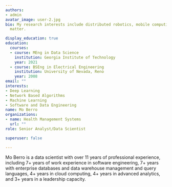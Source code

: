 ```yaml
---
authors:
- admin
avatar_image: user-2.jpg
bio: My research interests include distributed robotics, mobile computing and programmable
  matter.

display_education: true
education:
  courses:
  - course: MEng in Data Science 
    institution: Georgia Institute of Technology
    year: 2021
  - course: BSEng in Electrical Engineering
    institution: University of Nevada, Reno
    year: 2008
email: ""
interests:
- Deep Learning
- Network Based Algorithms
- Machine Learning 
- Software and Data Engineering
name: Mo Berro
organizations:
- name: Health Management Systems
  url: ""
role: Senior Analyst/Data Scientist

superuser: false

---
```



Mo Berro is a data scientist with over 11 years of professional experience, including 7+ years of work experience in software engineering, 7+ years with enterprise databases and data warehouse management and query languages, 4+ years in cloud computing, 4+ years in advanced analytics, and 3+ years in a leadership capacity.




